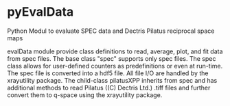 # pyEvalData
Python Modul to evaluate SPEC data and Dectris Pilatus reciprocal space maps

evalData module provide class definitions to read, average, plot, and fit data 
from spec files. The base class "spec" supports only spec files. The spec class
allows for user-defined counters as predefinitions or even at run-time.
The spec file is converted into a hdf5 file.
All file I/O are handled by the xrayutility package.
The child-class pilatusXPP inherits from spec and has additional methods to read
Pilatus ((C) Dectris Ltd.) .tiff files and further convert them to q-space
using the xrayutility package.
